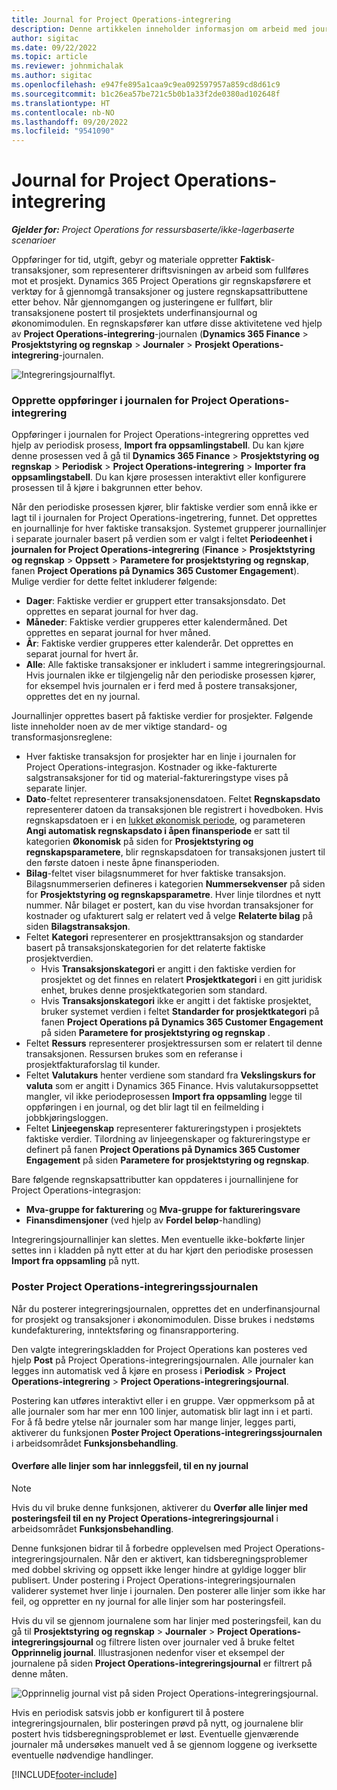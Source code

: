 ```yaml
---
title: Journal for Project Operations-integrering
description: Denne artikkelen inneholder informasjon om arbeid med journalen for integrering i Project Operations.
author: sigitac
ms.date: 09/22/2022
ms.topic: article
ms.reviewer: johnmichalak
ms.author: sigitac
ms.openlocfilehash: e947fe895a1caa9c9ea092597957a859cd8d61c9
ms.sourcegitcommit: b1c26ea57be721c5b0b1a33f2de0380ad102648f
ms.translationtype: HT
ms.contentlocale: nb-NO
ms.lasthandoff: 09/20/2022
ms.locfileid: "9541090"
---
```

# <a name="integration-journal-in-project-operations"></a>Journal for Project Operations-integrering

_**Gjelder for:** Project Operations for ressursbaserte/ikke-lagerbaserte scenarioer_

Oppføringer for tid, utgift, gebyr og materiale oppretter **Faktisk**-transaksjoner, som representerer driftsvisningen av arbeid som fullføres mot et prosjekt. Dynamics 365 Project Operations gir regnskapsførere et verktøy for å gjennomgå transaksjoner og justere regnskapsattributtene etter behov. Når gjennomgangen og justeringene er fullført, blir transaksjonene postert til prosjektets underfinansjournal og økonomimodulen. En regnskapsfører kan utføre disse aktivitetene ved hjelp av **Project Operations-integrering**-journalen (**Dynamics 365 Finance** > **Prosjektstyring og regnskap** > **Journaler** > **Prosjekt Operations-integrering**-journalen.

![Integreringsjournalflyt.](./media/IntegrationJournal.png)

### <a name="create-records-in-the-project-operations-integration-journal"></a>Opprette oppføringer i journalen for Project Operations-integrering

Oppføringer i journalen for Project Operations-integrering opprettes ved hjelp av periodisk prosess, **Import fra oppsamlingstabell**. Du kan kjøre denne prosessen ved å gå til **Dynamics 365 Finance** > **Prosjektstyring og regnskap** > **Periodisk** > **Project Operations-integrering** > **Importer fra oppsamlingstabell**. Du kan kjøre prosessen interaktivt eller konfigurere prosessen til å kjøre i bakgrunnen etter behov.

Når den periodiske prosessen kjører, blir faktiske verdier som ennå ikke er lagt til i journalen for Project Operations-ingetrering, funnet. Det opprettes en journallinje for hver faktiske transaksjon.
Systemet grupperer journallinjer i separate journaler basert på verdien som er valgt i feltet **Periodeenhet i journalen for Project Operations-integrering** (**Finance** > **Prosjektstyring og regnskap** > **Oppsett** > **Parametere for prosjektstyring og regnskap**, fanen **Project Operations på Dynamics 365 Customer Engagement**). Mulige verdier for dette feltet inkluderer følgende:

  - **Dager**: Faktiske verdier er gruppert etter transaksjonsdato. Det opprettes en separat journal for hver dag.
  - **Måneder**: Faktiske verdier grupperes etter kalendermåned. Det opprettes en separat journal for hver måned.
  - **År**: Faktiske verdier grupperes etter kalenderår. Det opprettes en separat journal for hvert år.
  - **Alle**: Alle faktiske transaksjoner er inkludert i samme integreringsjournal. Hvis journalen ikke er tilgjengelig når den periodiske prosessen kjører, for eksempel hvis journalen er i ferd med å postere transaksjoner, opprettes det en ny journal.

Journallinjer opprettes basert på faktiske verdier for prosjekter. Følgende liste inneholder noen av de mer viktige standard- og transformasjonsreglene:

  - Hver faktiske transaksjon for prosjekter har en linje i journalen for Project Operations-integrasjon. Kostnader og ikke-fakturerte salgstransaksjoner for tid og material-faktureringstype vises på separate linjer.
  - **Dato**-feltet representerer transaksjonensdatoen. Feltet **Regnskapsdato** representerer datoen da transaksjonen ble registrert i hovedboken. Hvis regnskapsdatoen er i en [lukket økonomisk periode](/dynamics365/finance/general-ledger/close-general-ledger-at-period-end), og parameteren **Angi automatisk regnskapsdato i åpen finansperiode** er satt til kategorien **Økonomisk** på siden for **Prosjektstyring og regnskapsparametere**, blir regnskapsdatoen for transaksjonen justert til den første datoen i neste åpne finansperioden.
  - **Bilag**-feltet viser bilagsnummeret for hver faktiske transaksjon. Bilagsnummerserien defineres i kategorien **Nummersekvenser** på siden for **Prosjektstyring og regnskapsparametre**. Hver linje tilordnes et nytt nummer. Når bilaget er postert, kan du vise hvordan transaksjoner for kostnader og ufakturert salg er relatert ved å velge **Relaterte bilag** på siden **Bilagstransaksjon**.
  - Feltet **Kategori** representerer en prosjekttransaksjon og standarder basert på transaksjonskategorien for det relaterte faktiske prosjektverdien.
    - Hvis **Transaksjonskategori** er angitt i den faktiske verdien for prosjektet og det finnes en relatert **Prosjektkategori** i en gitt juridisk enhet, brukes denne prosjektkategorien som standard.
    - Hvis **Transaksjonskategori** ikke er angitt i det faktiske prosjektet, bruker systemet verdien i feltet **Standarder for prosjektkategori** på fanen **Project Operations på Dynamics 365 Customer Engagement** på siden **Parametere for prosjektstyring og regnskap** .
  - Feltet **Ressurs** representerer prosjektressursen som er relatert til denne transaksjonen. Ressursen brukes som en referanse i prosjektfakturaforslag til kunder.
  - Feltet **Valutakurs** henter verdiene som standard fra **Vekslingskurs for valuta** som er angitt i Dynamics 365 Finance. Hvis valutakursoppsettet mangler, vil ikke periodeprosessen **Import fra oppsamling** legge til oppføringen i en journal, og det blir lagt til en feilmelding i jobbkjøringsloggen.
  - Feltet **Linjeegenskap** representerer faktureringstypen i prosjektets faktiske verdier. Tilordning av linjeegenskaper og faktureringstype er definert på fanen **Project Operations på Dynamics 365 Customer Engagement** på siden **Parametere for prosjektstyring og regnskap**.

Bare følgende regnskapsattributter kan oppdateres i journallinjene for Project Operations-integrasjon:

- **Mva-gruppe for fakturering** og **Mva-gruppe for faktureringsvare**
- **Finansdimensjoner** (ved hjelp av **Fordel beløp**-handling)

Integreringsjournallinjer kan slettes. Men eventuelle ikke-bokførte linjer settes inn i kladden på nytt etter at du har kjørt den periodiske prosessen **Import fra oppsamling** på nytt.

### <a name="post-the-project-operations-integration-journal"></a>Poster Project Operations-integreringssjournalen

Når du posterer integreringsjournalen, opprettes det en underfinansjournal for prosjekt og transaksjoner i økonomimodulen. Disse brukes i nedstøms kundefakturering, inntektsføring og finansrapportering.

Den valgte integreringskladden for Project Operations kan posteres ved hjelp **Post** på Project Operations-integreringsjournalen. Alle journaler kan legges inn automatisk ved å kjøre en prosess i **Periodisk** > **Project Operations-integrering** > **Project Operations-integreringsjournal**.

Postering kan utføres interaktivt eller i en gruppe. Vær oppmerksom på at alle journaler som har mer enn 100 linjer, automatisk blir lagt inn i et parti. For å få bedre ytelse når journaler som har mange linjer, legges parti, aktiverer du funksjonen **Poster Project Operations-integreringssjournalen** i arbeidsområdet **Funksjonsbehandling**. 

#### <a name="transfer-all-lines-that-have-posting-errors-to-a-new-journal"></a>Overføre alle linjer som har innleggsfeil, til en ny journal

> [!NOTE]
> Hvis du vil bruke denne funksjonen, aktiverer du **Overfør alle linjer med posteringsfeil til en ny Project Operations-integreringsjournal** i arbeidsområdet **Funksjonsbehandling**.

Denne funksjonen bidrar til å forbedre opplevelsen med Project Operations-integreringsjournalen. Når den er aktivert, kan tidsberegningsproblemer med dobbel skriving og oppsett ikke lenger hindre at gyldige logger blir publisert. Under postering i Project Operations-integreringsjournalen validerer systemet hver linje i journalen. Den posterer alle linjer som ikke har feil, og oppretter en ny journal for alle linjer som har posteringsfeil.

Hvis du vil se gjennom journalene som har linjer med posteringsfeil, kan du gå til **Prosjektstyring og regnskap** \> **Journaler** \> **Project Operations-integreringsjournal** og filtrere listen over journaler ved å bruke feltet **Opprinnelig journal**. Illustrasjonen nedenfor viser et eksempel der journalene på siden **Project Operations-integreringsjournal** er filtrert på denne måten.

![Opprinnelig journal vist på siden Project Operations-integreringsjournal.](./media/transferLines-originalJournal.png)

Hvis en periodisk satsvis jobb er konfigurert til å postere integreringsjournalen, blir posteringen prøvd på nytt, og journalene blir postert hvis tidsberegningsproblemet er løst. Eventuelle gjenværende journaler må undersøkes manuelt ved å se gjennom loggene og iverksette eventuelle nødvendige handlinger.

[!INCLUDE[footer-include](../includes/footer-banner.md)]
